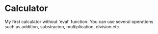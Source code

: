 # Calculator
My first calculator without 'eval' function.
You can use several operations such as addition, substracion, multiplication, division etc.
